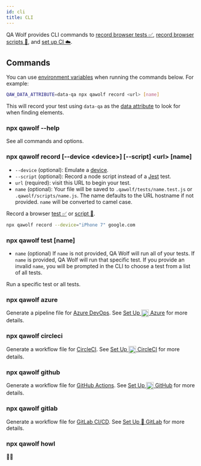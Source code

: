 ```yaml
---
id: cli
title: CLI
---
```


QA Wolf provides CLI commands to [record browser tests ✅](get_started#-record-a-browser-test), [record browser scripts 🤖](get_started#-record-a-browser-script), and [set up CI ☁️](#set_up_ci).

## Commands

You can use [environment variables](api#environment-variables) when running the commands below. For example:

```bash
QAW_DATA_ATTRIBUTE=data-qa npx qawolf record <url> [name]
```

This will record your test using `data-qa` as the [data attribute](api#qaw_data_attribute) to look for when finding elements.

### npx qawolf --help

See all commands and options.

### npx qawolf record \[--device \<device\>] \[--script] <url\> [name]

- `--device` (optional): Emulate a [device].
- `--script` (optional): Record a node script instead of a [Jest](https://jestjs.io) test.
- `url` (required): visit this URL to begin your test.
- `name` (optional): Your file will be saved to `.qawolf/tests/name.test.js` or `.qawolf/scripts/name.js`. The name defaults to the URL hostname if not provided. `name` will be converted to camel case.

Record a browser [test ✅](get_started#-record-a-browser-test) or [script 🤖](get_started#-record-a-browser-script).

```bash
npx qawolf record --device="iPhone 7" google.com
```

### npx qawolf test \[name]

- `name` (optional) If `name` is not provided, QA Wolf will run all of your tests. If `name` is provided, QA Wolf will run that specific test. If you provide an invalid `name`, you will be prompted in the CLI to choose a test from a list of all tests.

Run a specific test or all tests.

### npx qawolf azure

Generate a pipeline file for [Azure DevOps](https://azure.microsoft.com/en-us/services/devops). See [Set Up <img align="center" height="20px" src="https://cdn.iconscout.com/icon/free/png-256/azure-190760.png" /> Azure](set_up_ci#azure) for more details.

### npx qawolf circleci

Generate a workflow file for [CircleCI](https://circleci.com). See [Set Up <img align="center" height="20px" src="https://cdn.iconscout.com/icon/free/png-256/circleci-283066.png" /> CircleCI](set_up_ci#circleci) for more details.

### npx qawolf github

Generate a workflow file for [GitHub Actions](https://github.com/features/actions). See [Set Up <img align="center" height="20px" src="https://camo.githubusercontent.com/7710b43d0476b6f6d4b4b2865e35c108f69991f3/68747470733a2f2f7777772e69636f6e66696e6465722e636f6d2f646174612f69636f6e732f6f637469636f6e732f313032342f6d61726b2d6769746875622d3235362e706e67" /> GitHub](set_up_ci#github) for more details.

### npx qawolf gitlab

Generate a workflow file for [GitLab CI/CD](https://docs.gitlab.com/ee/ci/README.html). See [Set Up 🦊 GitLab](set_up_ci#gitlab) for more details.

### npx qawolf howl

🐺😉

[device]: https://github.com/puppeteer/puppeteer/blob/v2.0.0/docs/api.md#puppeteerdevices "device"
